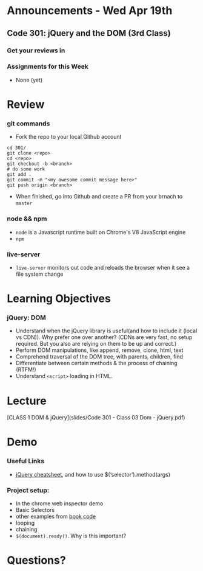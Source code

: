 # Announcements - Wed Apr 19th

## Code 301: jQuery and the DOM (3rd Class)

### Get your reviews in

### Assignments for this Week

* None (yet)

# Review

### git commands

* Fork the repo to your local Github account

```
cd 301/
git clone <repo>
cd <repo>
git checkout -b <branch>
# do some work
git add .
git commit -m "<my awesome commit message here>"
git push origin <branch>
```
* When finished, go into Github and create a PR from your brnach to `master`

### node && npm

* `node` is a Javascript runtime built on Chrome's V8 JavaScript engine
* `npm`


### live-server

* `live-server` monitors out code and reloads the browser when it see a file system change


# Learning Objectives

### jQuery: DOM
* Understand when the jQuery library is useful(and how to include it (local vs CDN)). Why prefer one over another? (CDNs are very fast, no setup required. But you also are relying on them to be up and correct.)
* Perform DOM manipulations, like append, remove, clone, html, text
* Comprehend traversal of the DOM tree, with parents, children, find
* Differentiate between certain methods & the process of chaining (RTFM!)
* Understand `<script>` loading in HTML.

# Lecture

[CLASS 1 DOM & jQuery](slides/Code 301 - Class 03 Dom - jQuery.pdf)


# Demo
### Useful Links
* [jQuery cheatsheet](https://oscarotero.com/jquery/), and how to use $(‘selector’).method(args)


### Project setup:
* In the chrome web inspector demo
* Basic Selectors
* other examples from [book code](http://javascriptbook.com/code/c07/)
* looping
* chaining
* `$(document).ready()`. Why is this important?


# Questions?





  






